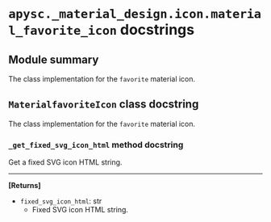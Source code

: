 # `apysc._material_design.icon.material_favorite_icon` docstrings

## Module summary

The class implementation for the `favorite` material icon.

## `MaterialfavoriteIcon` class docstring

The class implementation for the `favorite` material icon.

### `_get_fixed_svg_icon_html` method docstring

Get a fixed SVG icon HTML string.<hr>

**[Returns]**

- `fixed_svg_icon_html`: str
  - Fixed SVG icon HTML string.